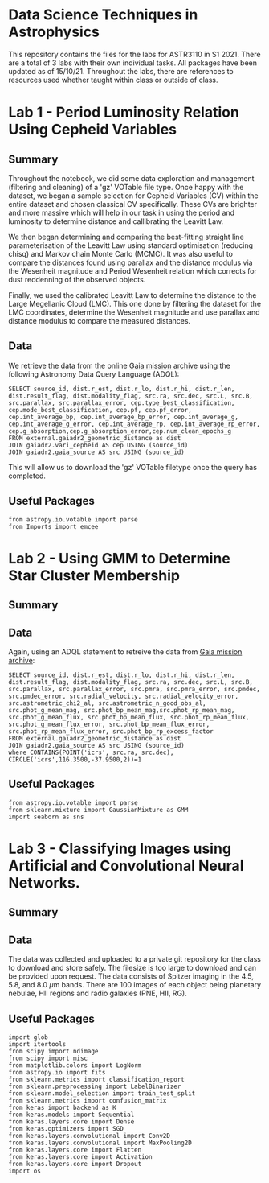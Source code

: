 # Data Science Techniques in Astrophysics

This repository contains the files for the labs for ASTR3110 in S1 2021. There are a total of 3 labs with their own individual tasks. All packages have been updated as of 15/10/21. Throughout the labs, there are references to resources used whether taught within class or outside of class.

# Lab 1 - Period Luminosity Relation Using Cepheid Variables
## Summary 
Throughout the notebook, we did some data exploration and management (filtering and cleaning) of a 'gz' VOTable file type. Once happy with the dataset, we began a sample selection for Cepheid Variables (CV) within the entire dataset and chosen classical CV specifically. These CVs are brighter and more massive which will help in our task in using the period and luminosity to determine distance and callibrating the Leavitt Law. 

We then began determining and comparing the best-fitting straight line parameterisation of the Leavitt Law using standard optimisation (reducing chisq) and Markov chain Monte Carlo (MCMC). It was also useful to compare the distances found using parallax and the distance modulus via the Wesenheit magnitude and Period Wesenheit relation which corrects for dust reddenning of the observed objects. 

Finally, we used the calibrated Leavitt Law to determine the distance to the Large Megellanic Cloud (LMC). This one done by filtering the dataset for the LMC coordinates, determine the Wesenheit magnitude and use parallax and distance modulus to compare the measured distances.

## Data
We retrieve the data from the online [Gaia mission archive](http://gea.esac.esa.int/archive/) using the following Astronomy Data Query Language (ADQL):
```
SELECT source_id, dist.r_est, dist.r_lo, dist.r_hi, dist.r_len, dist.result_flag, dist.modality_flag, src.ra, src.dec, src.L, src.B, src.parallax, src.parallax_error, cep.type_best_classification, cep.mode_best_classification, cep.pf, cep.pf_error, cep.int_average_bp, cep.int_average_bp_error, cep.int_average_g, cep.int_average_g_error, cep.int_average_rp, cep.int_average_rp_error, cep.g_absorption,cep.g_absorption_error,cep.num_clean_epochs_g
FROM external.gaiadr2_geometric_distance as dist 
JOIN gaiadr2.vari_cepheid AS cep USING (source_id) 
JOIN gaiadr2.gaia_source AS src USING (source_id)
```

This will allow us to download the 'gz' VOTable filetype once the query has completed. 

## Useful Packages
```pyrex
from astropy.io.votable import parse
from Imports import emcee

```

# Lab 2 - Using GMM to Determine Star Cluster Membership
## Summary 

## Data
Again, using  an ADQL statement to retreive the data from [Gaia mission archive](http://gea.esac.esa.int/archive/):

```
SELECT source_id, dist.r_est, dist.r_lo, dist.r_hi, dist.r_len, dist.result_flag, dist.modality_flag, src.ra, src.dec, src.L, src.B, src.parallax, src.parallax_error, src.pmra, src.pmra_error, src.pmdec, src.pmdec_error, src.radial_velocity, src.radial_velocity_error, src.astrometric_chi2_al, src.astrometric_n_good_obs_al, src.phot_g_mean_mag, src.phot_bp_mean_mag,src.phot_rp_mean_mag, src.phot_g_mean_flux, src.phot_bp_mean_flux, src.phot_rp_mean_flux, src.phot_g_mean_flux_error, src.phot_bp_mean_flux_error, src.phot_rp_mean_flux_error, src.phot_bp_rp_excess_factor 
FROM external.gaiadr2_geometric_distance as dist 
JOIN gaiadr2.gaia_source AS src USING (source_id) 
where CONTAINS(POINT('icrs', src.ra, src.dec), CIRCLE('icrs',116.3500,-37.9500,2))=1
```
## Useful Packages
```pyrex
from astropy.io.votable import parse
from sklearn.mixture import GaussianMixture as GMM
import seaborn as sns
```

# Lab 3 - Classifying Images using Artificial and Convolutional Neural Networks.
## Summary 

## Data 
The data was collected and uploaded to a private git repository for the class to download and store safely. The filesize is too large to download and can be provided upon request. The data consists of Spitzer imaging in the 4.5, 5.8, and 8.0 $\mu$m bands. There are 100 images of each object being planetary nebulae, HII regions and radio galaxies (PNE, HII, RG).

## Useful Packages
```pyrex
import glob
import itertools
from scipy import ndimage
from scipy import misc
from matplotlib.colors import LogNorm
from astropy.io import fits
from sklearn.metrics import classification_report
from sklearn.preprocessing import LabelBinarizer
from sklearn.model_selection import train_test_split
from sklearn.metrics import confusion_matrix
from keras import backend as K
from keras.models import Sequential
from keras.layers.core import Dense 
from keras.optimizers import SGD
from keras.layers.convolutional import Conv2D
from keras.layers.convolutional import MaxPooling2D
from keras.layers.core import Flatten
from keras.layers.core import Activation
from keras.layers.core import Dropout
import os
```
